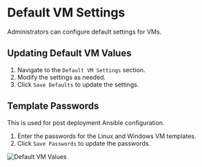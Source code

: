
# Default VM Settings

Administrators can configure default settings for VMs.

## Updating Default VM Values
1. Navigate to the `Default VM Settings` section.
2. Modify the settings as needed.
3. Click `Save Defaults` to update the settings.

## Template Passwords

This is used for post deployment Ansible configuration.

1. Enter the passwords for the Linux and Windows VM templates.
2. Click `Save Passwords` to update the passwords.

![Default VM Values](../../assets/screenshots/default_vm_values.png)
